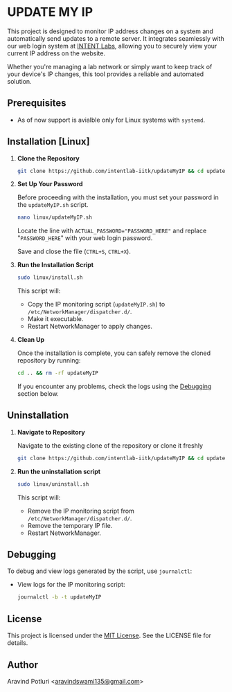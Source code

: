 # UPDATE MY IP

This project is designed to monitor IP address changes on a system and automatically send updates to a remote server. It integrates seamlessly with our web login system at [INTENT Labs](https://github.com/intentlab-iitk/intentlab-iitk.github.io), allowing you to securely view your current IP address on the website.

Whether you're managing a lab network or simply want to keep track of your device's IP changes, this tool provides a reliable and automated solution.

## Prerequisites

- As of now support is avialble only for Linux systems with `systemd`.

## Installation [Linux]

1. **Clone the Repository**

    ```bash
    git clone https://github.com/intentlab-iitk/updateMyIP && cd updateMyIP
    ```

2. **Set Up Your Password**

    Before proceeding with the installation, you must set your password in the `updateMyIP.sh` script.

    ```bash
    nano linux/updateMyIP.sh
    ```

    Locate the line with `ACTUAL_PASSWORD="PASSWORD_HERE"` and replace "`PASSWORD_HERE`" with your web login password.

    Save and close the file (`CTRL+S`, `CTRL+X`).

3. **Run the Installation Script**

    ```bash
    sudo linux/install.sh
    ```

    This script will:
    - Copy the IP monitoring script (`updateMyIP.sh`) to `/etc/NetworkManager/dispatcher.d/`.
    - Make it executable.
    - Restart NetworkManager to apply changes.

4. **Clean Up**

    Once the installation is complete, you can safely remove the cloned repository by running:

    ```bash
    cd .. && rm -rf updateMyIP
    ```

    If you encounter any problems, check the logs using the [Debugging](#debugging) section below.

## Uninstallation

1. **Navigate to Repository**

    Navigate to the existing clone of the repository or clone it freshly

    ```bash
    git clone https://github.com/intentlab-iitk/updateMyIP && cd updateMyIP
    ```

2. **Run the uninstallation script**

    ```bash
    sudo linux/uninstall.sh
    ```

    This script will:
    - Remove the IP monitoring script from `/etc/NetworkManager/dispatcher.d/`.
    - Remove the temporary IP file.
    - Restart NetworkManager.

## Debugging

To debug and view logs generated by the script, use `journalctl`:

- View logs for the IP monitoring script:

    ```bash
    journalctl -b -t updateMyIP
    ```

## License

This project is licensed under the [MIT License](./LICENSE). See the LICENSE file for details.

## Author

Aravind Potluri <<aravindswami135@gmail.com>>
